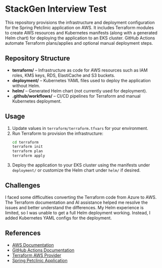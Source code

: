 # StackGen Interview Test

This repository provisions the infrastructure and deployment configuration for the Spring Petclinic application on AWS. It includes Terraform modules to create AWS resources and Kubernetes manifests (along with a generated Helm chart) for deploying the application to an EKS cluster. GitHub Actions automate Terraform plans/applies and optional manual deployment steps.

## Repository Structure

- **terraform/** – Infrastructure as code for AWS resources such as IAM roles, KMS keys, RDS, ElastiCache and S3 buckets.
- **deployment/** – Kubernetes YAML files used to deploy the application without Helm.
- **helm/** – Generated Helm chart (not currently used for deployment).
- **.github/workflows/** – CI/CD pipelines for Terraform and manual Kubernetes deployment.

## Usage

1. Update values in `terraform/terraform.tfvars` for your environment.
2. Run Terraform to provision the infrastructure:
   ```bash
   cd terraform
   terraform init
   terraform plan
   terraform apply
   ```
3. Deploy the application to your EKS cluster using the manifests under `deployment/` or customize the Helm chart under `helm/` if desired.

## Challenges

I faced some difficulties converting the Terraform code from Azure to AWS. The Terraform documentation and AI assistance helped me resolve the issues and better understand the differences. My Helm experience is limited, so I was unable to get a full Helm deployment working. Instead, I added Kubernetes YAML configs for the deployment.

## References
- [AWS Documentation](https://docs.aws.amazon.com/)
- [GitHub Actions Documentation](https://docs.github.com/en/actions)
- [Terraform AWS Provider](https://registry.terraform.io/providers/hashicorp/aws/latest/docs)
- [Spring Petclinic Application](https://spring-petclinic.github.io/)